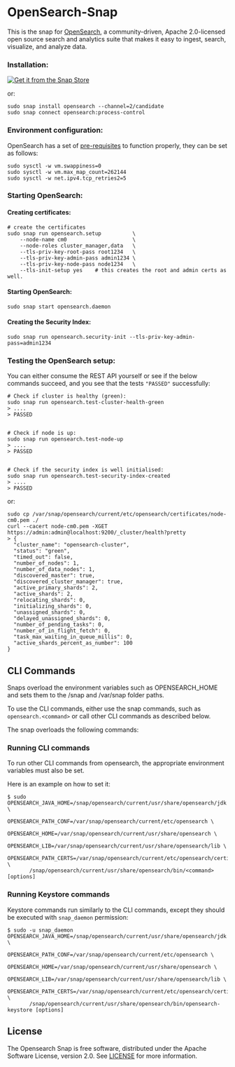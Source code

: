 # OpenSearch-Snap

[//]: # (<h1 align="center">)
[//]: # (  <a href="https://opensearch.org/">)
[//]: # (    <img src="https://opensearch.org/assets/brand/PNG/Logo/opensearch_logo_default.png" alt="OpenSearch" />)
[//]: # (  </a>)
[//]: # (  <br />)
[//]: # (</h1>)

This is the snap for [OpenSearch](https://opensearch.org), a community-driven, Apache 2.0-licensed open source search and
analytics suite that makes it easy to ingest, search, visualize, and analyze data.


### Installation:
[![Get it from the Snap Store](https://snapcraft.io/static/images/badges/en/snap-store-black.svg)](https://snapcraft.io/opensearch)

or:
```
sudo snap install opensearch --channel=2/candidate
sudo snap connect opensearch:process-control
```

### Environment configuration:
OpenSearch has a set of [pre-requisites](https://opensearch.org/docs/latest/opensearch/install/important-settings/) to function properly, they can be set as follows:
```
sudo sysctl -w vm.swappiness=0
sudo sysctl -w vm.max_map_count=262144
sudo sysctl -w net.ipv4.tcp_retries2=5
```

### Starting OpenSearch:
#### Creating certificates:
```
# create the certificates
sudo snap run opensearch.setup          \
    --node-name cm0                     \
    --node-roles cluster_manager,data   \
    --tls-priv-key-root-pass root1234   \
    --tls-priv-key-admin-pass admin1234 \
    --tls-priv-key-node-pass node1234   \
    --tls-init-setup yes    # this creates the root and admin certs as well.
```

#### Starting OpenSearch:
```
sudo snap start opensearch.daemon
```

#### Creating the Security Index:
```
sudo snap run opensearch.security-init --tls-priv-key-admin-pass=admin1234
```

### Testing the OpenSearch setup:
You can either consume the REST API yourself or see if the below commands succeed, and you see that the tests `"PASSED"` successfully: 
```
# Check if cluster is healthy (green):
sudo snap run opensearch.test-cluster-health-green
> ....
> PASSED


# Check if node is up:
sudo snap run opensearch.test-node-up
> ....
> PASSED


# Check if the security index is well initialised:
sudo snap run opensearch.test-security-index-created
> ....
> PASSED
```

or:
```
sudo cp /var/snap/opensearch/current/etc/opensearch/certificates/node-cm0.pem ./
curl --cacert node-cm0.pem -XGET https://admin:admin@localhost:9200/_cluster/health?pretty
> {
  "cluster_name": "opensearch-cluster",
  "status": "green",
  "timed_out": false,
  "number_of_nodes": 1,
  "number_of_data_nodes": 1,
  "discovered_master": true,
  "discovered_cluster_manager": true,
  "active_primary_shards": 2,
  "active_shards": 2,
  "relocating_shards": 0,
  "initializing_shards": 0,
  "unassigned_shards": 0,
  "delayed_unassigned_shards": 0,
  "number_of_pending_tasks": 0,
  "number_of_in_flight_fetch": 0,
  "task_max_waiting_in_queue_millis": 0,
  "active_shards_percent_as_number": 100
}
```

## CLI Commands

Snaps overload the environment variables such as OPENSEARCH_HOME and sets them to the /snap and /var/snap folder paths.

To use the CLI commands, either use the snap commands, such as ```opensearch.<command>``` or call other CLI commands as described below.

The snap overloads the following commands:

### Running CLI commands

To run other CLI commands from opensearch, the appropriate environment variables must also be set.

Here is an example on how to set it:
```
$ sudo OPENSEARCH_JAVA_HOME=/snap/opensearch/current/usr/share/opensearch/jdk \
       OPENSEARCH_PATH_CONF=/var/snap/opensearch/current/etc/opensearch \
       OPENSEARCH_HOME=/var/snap/opensearch/current/usr/share/opensearch \
       OPENSEARCH_LIB=/var/snap/opensearch/current/usr/share/opensearch/lib \
       OPENSEARCH_PATH_CERTS=/var/snap/opensearch/current/etc/opensearch/certificates \
       /snap/opensearch/current/usr/share/opensearch/bin/<command> [options]
```

### Running Keystore commands

Keystore commands run similarly to the CLI commands, except they should be executed with ```snap_daemon``` permission:
```
$ sudo -u snap_daemon OPENSEARCH_JAVA_HOME=/snap/opensearch/current/usr/share/opensearch/jdk \
       OPENSEARCH_PATH_CONF=/var/snap/opensearch/current/etc/opensearch \
       OPENSEARCH_HOME=/var/snap/opensearch/current/usr/share/opensearch \
       OPENSEARCH_LIB=/var/snap/opensearch/current/usr/share/opensearch/lib \
       OPENSEARCH_PATH_CERTS=/var/snap/opensearch/current/etc/opensearch/certificates \
       /snap/opensearch/current/usr/share/opensearch/bin/opensearch-keystore [options]
```

## License
The Opensearch Snap is free software, distributed under the Apache
Software License, version 2.0. See
[LICENSE](https://github.com/canonical/opensearch-snap/blob/main/licenses/LICENSE-snap)
for more information.
